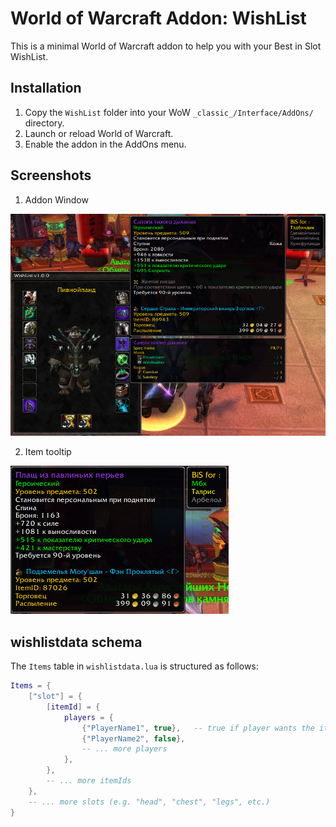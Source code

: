 # World of Warcraft Addon: WishList

This is a minimal World of Warcraft addon to help you with your Best in Slot WishList.

## Installation
1. Copy the `WishList` folder into your WoW `_classic_/Interface/AddOns/` directory.
2. Launch or reload World of Warcraft.
3. Enable the addon in the AddOns menu.

## Screenshots
1. Addon Window

![alt text](lib/Screenshots/Screenshot_1.png)

2. Item tooltip

![alt text](lib/Screenshots/Screenshot_2.png)

## wishlistdata schema

The `Items` table in `wishlistdata.lua` is structured as follows:

```lua
Items = {
    ["slot"] = {
        [itemId] = {
            players = {
                {"PlayerName1", true},   -- true if player wants the item, false otherwise
                {"PlayerName2", false},
                -- ... more players
            },
        },
        -- ... more itemIds
    },
    -- ... more slots (e.g. "head", "chest", "legs", etc.)
}
```

